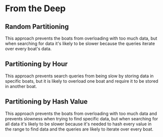 # From the Deep

## Random Partitioning

This approach prevents the boats from overloading with too much data,
but when searching for data it's likely to be slower because the queries iterate over every boat's data.

## Partitioning by Hour

This approach prevents search queries from being slow by storing data in specific boats,
but it is likely to overload one boat and require it to be stored in another boat.

## Partitioning by Hash Value

This approach prevents the boats from overloading with too much data and prevents slowness when trying to find specific data,
but when searching for all data it's likely to be slower because it's needed to hash every value in the range to find data and the queries are likely to iterate over every boat.

